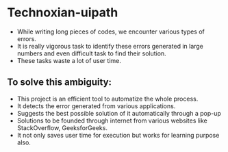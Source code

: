 # Technoxian-uipath
- While writing long pieces of codes, we encounter various types of errors. 
- It is really vigorous task to identify these errors generated
in large numbers and even difficult task to find their solution. 
- These tasks waste a lot of user time. 

## To solve this ambiguity: 
- This project is an efficient tool to automatize the whole process. 
- It detects the error generated from various applications.
- Suggests the best possible solution of it automatically through a pop-up 
- Solutions to be founded through internet from various websites like StackOverflow, GeeksforGeeks. 
- It not only saves user time for execution but works for learning purpose also.
